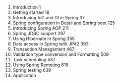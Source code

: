 1. Introduction 1
2. Getting started 19
3. Introducing IoC and DI in Spring 37
4. Spring configuration in Detail and Spring boot 125
5. Introducing Spring AOP 211
6. Spring JDBC support 297
7. Using Hibernate in Spring 355
8. Data access in Spring with JPA2 393
9. Transaction Management 467
10. Validation type conversion and Formatting 509
11. Task scheduling 537
12. Using Spring Remoting 615
13. Spring testing 639
14. Application 
<!--stackedit_data:
eyJoaXN0b3J5IjpbLTIyNjEwNjAwMV19
-->